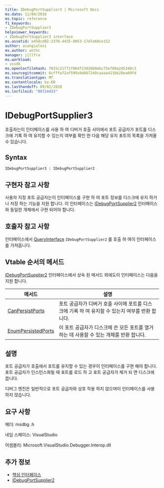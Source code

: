 ```yaml
---
title: IDebugPortSupplier3 | Microsoft Docs
ms.date: 11/04/2016
ms.topic: reference
f1_keywords:
- IDebugPortSupplier3
helpviewer_keywords:
- IDebugPortSupplier3 interface
ms.assetid: e458cd02-2370-4435-8953-17d7a60ce152
author: acangialosi
ms.author: anthc
manager: jillfra
ms.workload:
- vssdk
ms.openlocfilehash: f015c21f71f064f2302660ebc75ef00a245348c3
ms.sourcegitcommit: 6cfffa72af599a9d667249caaaa411bb28ea69fd
ms.translationtype: MT
ms.contentlocale: ko-KR
ms.lasthandoff: 09/02/2020
ms.locfileid: "80724433"
---
```

# <a name="idebugportsupplier3"></a>IDebugPortSupplier3
호출자는이 인터페이스를 사용 하 여 디버거 호출 사이에서 포트 공급자가 포트를 디스크에 기록 하 여 유지할 수 있는지 여부를 확인 한 다음 해당 유지 포트의 목록을 가져올 수 있습니다.

## <a name="syntax"></a>Syntax

```
IDebugPortSupplier3 : IDebugPortSupplier2
```

## <a name="notes-for-implementers"></a>구현자 참고 사항
 사용자 지정 포트 공급자는이 인터페이스를 구현 하 여 포트 정보를 디스크에 유지 하거나 저장 하는 기능을 지원 합니다. 이 인터페이스는 [IDebugPortSupplier2](../../../extensibility/debugger/reference/idebugportsupplier2.md) 인터페이스와 동일한 개체에서 구현 되어야 합니다.

## <a name="notes-for-callers"></a>호출자 참고 사항
 인터페이스에서 [QueryInterface](/cpp/atl/queryinterface) `IDebugPortSupplier2` 를 호출 하 여이 인터페이스를 가져옵니다.

## <a name="methods-in-vtable-order"></a>Vtable 순서의 메서드
 [IDebugPortSupplier2](../../../extensibility/debugger/reference/idebugportsupplier2.md) 인터페이스에서 상속 된 메서드 외에도이 인터페이스는 다음을 지원 합니다.

|메서드|설명|
|------------|-----------------|
|[CanPersistPorts](../../../extensibility/debugger/reference/idebugportsupplier3-canpersistports.md)|포트 공급자가 디버거 호출 사이에 포트를 디스크에 기록 하 여 유지할 수 있는지 여부를 반환 합니다.|
|[EnumPersistedPorts](../../../extensibility/debugger/reference/idebugportsupplier3-enumpersistedports.md)|이 포트 공급자가 디스크에 쓴 모든 포트를 열거 하는 데 사용할 수 있는 개체를 반환 합니다.|

## <a name="remarks"></a>설명
 포트 공급자가 호출에서 포트를 유지할 수 있는 경우이 인터페이스를 구현 해야 합니다. 포트 공급자가 인스턴스화될 때 포트를 로드 하 고 포트 공급자가 제거 되 면 디스크에 씁니다.

 디버그 엔진은 일반적으로 포트 공급자와 상호 작용 하지 않으며이 인터페이스를 사용 하지 않습니다.

## <a name="requirements"></a>요구 사항
 헤더: msdbg .h

 네임 스페이스: VisualStudio

 어셈블리: Microsoft.VisualStudio.Debugger.Interop.dll

## <a name="see-also"></a>추가 정보
- [핵심 인터페이스](../../../extensibility/debugger/reference/core-interfaces.md)
- [IDebugPortSupplier2](../../../extensibility/debugger/reference/idebugportsupplier2.md)
